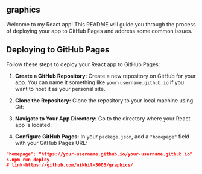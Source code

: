## graphics
Welcome to my React app! This README will guide you through the process of deploying your app to GitHub Pages and address some common issues.

## Deploying to GitHub Pages

Follow these steps to deploy your React app to GitHub Pages:

1. **Create a GitHub Repository:**
   Create a new repository on GitHub for your app. You can name it something like `your-username.github.io` if you want to host it as your personal site.

2. **Clone the Repository:**
   Clone the repository to your local machine using Git:
   
3. **Navigate to Your App Directory:**
Go to the directory where your React app is located:

4. **Configure GitHub Pages:**
In your `package.json`, add a `"homepage"` field with your GitHub Pages URL:
```json
"homepage": "https://your-username.github.io/your-username.github.io"
5.npm run deploy
# link-https://github.com/nikhil-3008/graphics/

